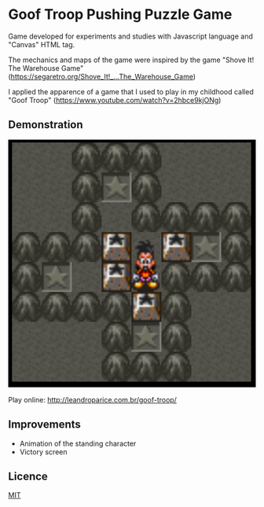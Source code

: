 # Goof Troop Pushing Puzzle Game

Game developed for experiments and studies with Javascript language and "Canvas" HTML tag.

The mechanics and maps of the game were inspired by the game "Shove It! The Warehouse Game" (https://segaretro.org/Shove_It!_...The_Warehouse_Game)

I applied the apparence of a game that I used to play in my childhood called "Goof Troop" (https://www.youtube.com/watch?v=2hbce9kjONg)

## Demonstration

![alt text](https://github.com/leandro-parice/goof-troop-pushing-puzzle-game/blob/master/screenshots/screenshot-1.png?raw=true)

Play online: http://leandroparice.com.br/goof-troop/

## Improvements

- Animation of the standing character
- Victory screen

## Licence

[MIT](https://choosealicense.com/licenses/mit/)
